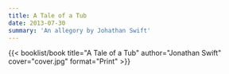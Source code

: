 ```yaml
---
title: A Tale of a Tub
date: 2013-07-30
summary: 'An allegory by Johathan Swift'
---
```


{{< booklist/book
title="A Tale of a Tub"
author="Jonathan Swift"
cover="cover.jpg"
format="Print" >}}
